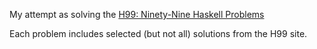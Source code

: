 My attempt as solving the <a href="https://www.haskell.org/haskellwiki/H-99:_Ninety-Nine_Haskell_Problems">
H99: Ninety-Nine Haskell Problems</a>

Each problem includes selected (but not all) solutions from the H99 site.

